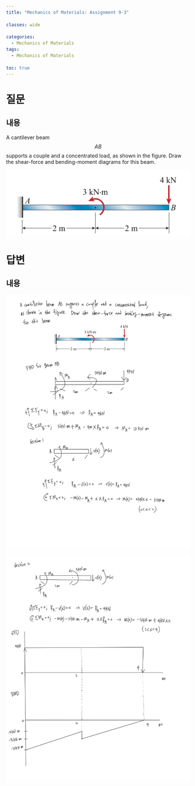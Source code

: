 ```yaml
---
title: "Mechanics of Materials: Assignment 9-3"

classes: wide

categories:
  - Mechanics of Materials
tags:
  - Mechanics of Materials

toc: true
---
```


# 질문

## 내용

A cantilever beam $$AB$$ supports a couple and a concentrated load, as shown in the figure. Draw the shear-force and bending-moment diagrams for this beam.


![Figure](/assets/images/Mechanics_of_Materials/assignment/9week/assign-9-3-figure.png)

# 답변

## 내용

![Answer](/assets/images/Mechanics_of_Materials/assignment/9week/assign-9-3-1.png)

![Answer](/assets/images/Mechanics_of_Materials/assignment/9week/assign-9-3-2.png)